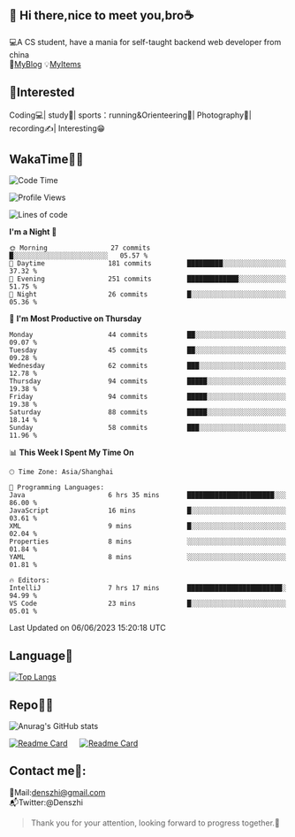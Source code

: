 👋 Hi there,nice to meet you,bro☕
---
💻A CS student, have a mania for self-taught backend web developer from china   
👣[MyBlog](https://github.com/HealUP/MyBlog)
💡[MyItems](https://healup.github.io/)

 <!-- waka-box start -->
 <!-- waka-box end -->
 
🧲**Interested**
--
Coding💻| study📖| sports：running&Orienteering🏃‍| Photography📸| recording✍️| Interesting😁

WakaTime👨‍💻
---
<!--START_SECTION:waka-->
![Code Time](http://img.shields.io/badge/Code%20Time-146%20hrs%2020%20mins-blue)

![Profile Views](http://img.shields.io/badge/Profile%20Views-11-blue)

![Lines of code](https://img.shields.io/badge/From%20Hello%20World%20I%27ve%20Written-166.1%20thousand%20lines%20of%20code-blue)

**I'm a Night 🦉** 

```text
🌞 Morning                27 commits          █░░░░░░░░░░░░░░░░░░░░░░░░   05.57 % 
🌆 Daytime                181 commits         █████████░░░░░░░░░░░░░░░░   37.32 % 
🌃 Evening                251 commits         █████████████░░░░░░░░░░░░   51.75 % 
🌙 Night                  26 commits          █░░░░░░░░░░░░░░░░░░░░░░░░   05.36 % 
```
📅 **I'm Most Productive on Thursday** 

```text
Monday                   44 commits          ██░░░░░░░░░░░░░░░░░░░░░░░   09.07 % 
Tuesday                  45 commits          ██░░░░░░░░░░░░░░░░░░░░░░░   09.28 % 
Wednesday                62 commits          ███░░░░░░░░░░░░░░░░░░░░░░   12.78 % 
Thursday                 94 commits          █████░░░░░░░░░░░░░░░░░░░░   19.38 % 
Friday                   94 commits          █████░░░░░░░░░░░░░░░░░░░░   19.38 % 
Saturday                 88 commits          █████░░░░░░░░░░░░░░░░░░░░   18.14 % 
Sunday                   58 commits          ███░░░░░░░░░░░░░░░░░░░░░░   11.96 % 
```


📊 **This Week I Spent My Time On** 

```text
🕑︎ Time Zone: Asia/Shanghai

💬 Programming Languages: 
Java                     6 hrs 35 mins       ██████████████████████░░░   86.00 % 
JavaScript               16 mins             █░░░░░░░░░░░░░░░░░░░░░░░░   03.61 % 
XML                      9 mins              █░░░░░░░░░░░░░░░░░░░░░░░░   02.04 % 
Properties               8 mins              ░░░░░░░░░░░░░░░░░░░░░░░░░   01.84 % 
YAML                     8 mins              ░░░░░░░░░░░░░░░░░░░░░░░░░   01.81 % 

🔥 Editors: 
IntelliJ                 7 hrs 17 mins       ████████████████████████░   94.99 % 
VS Code                  23 mins             █░░░░░░░░░░░░░░░░░░░░░░░░   05.01 % 
```


 Last Updated on 06/06/2023 15:20:18 UTC
<!--END_SECTION:waka-->

Language🚀
---
[![Top Langs](https://github-readme-stats.vercel.app/api/top-langs/?username=HealUP&layout=compact&hide_border=true)](https://github.com/HealUP)

Repo🧑‍💻
---
![Anurag's GitHub stats](https://github-readme-stats.vercel.app/api?username=HealUP&count_private=true&show_icons=true&theme=gruvbox&hide_border=true) 

[![Readme Card](https://github-readme-stats.vercel.app/api/pin/?username=HealUP&repo=InternetEy&theme=transparent)](https://github.com/HealUP/InternetEy) &emsp;
[![Readme Card](https://github-readme-stats.vercel.app/api/pin/?username=HealUP&repo=CampusExperience&theme=transparent)](https://github.com/HealUP/CampusExperience)


Contact me📱:
---
📮Mail:denszhi@gmail.com  
📬Twitter:@Denszhi  

> Thank you for your attention, looking forward to progress together.🎉
